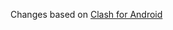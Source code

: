 Changes based on [Clash for Android]([url](https://github.com/Kr328/ClashForAndroid)https://github.com/Kr328/ClashForAndroid)
